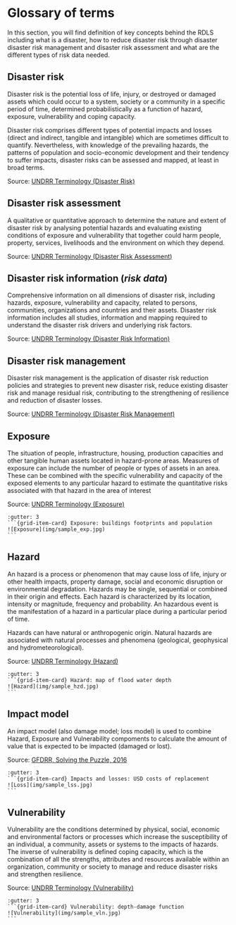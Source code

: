 <!-- https://hackmd.io/VGiOi2NmQDS2Eu9jgUGNwQ -->

# Glossary of terms

In this section, you will find definition of key concepts behind the RDLS including what is a disaster, how to reduce disaster risk through disaster disaster risk management and disaster risk assessment and what are the different types of risk data needed. 




## Disaster risk

Disaster risk is the potential loss of life, injury, or destroyed or damaged assets which could occur to a system, society or a community in a specific period of time, determined probabilistically as a function of hazard, exposure, vulnerability and coping capacity.

Disaster risk comprises different types of potential impacts and losses (direct and indirect, tangible and intangible) which are sometimes difficult to quantify. Nevertheless, with knowledge of the prevailing hazards, the patterns of population and socio-economic development and their tendency to suffer impacts, disaster risks can be assessed and mapped, at least in broad terms.

Source: [UNDRR Terminology (Disaster Risk)](https://www.undrr.org/terminology/disaster-risk)




## Disaster risk assessment

A qualitative or quantitative approach to determine the nature and extent of disaster risk by analysing potential hazards and evaluating existing conditions of exposure and vulnerability that together could harm people, property, services, livelihoods and the environment on which they depend.

Source: [UNDRR Terminology (Disaster Risk Assessment)](https://www.undrr.org/terminology/disaster-risk-assessment)

<!--![Screenshot](img/risk_assessment.png)
(adapted from "[Understanding risk in an evolving world, World Bank, 2014](https://openknowledge.worldbank.org/handle/10986/20682)")-->





## Disaster risk information (_risk data_)

Comprehensive information on all dimensions of disaster risk, including hazards, exposure, vulnerability and capacity, related to persons, communities, organizations and countries and their assets. Disaster risk information includes all studies, information and mapping required to understand the disaster risk drivers and underlying risk factors.

Source: [UNDRR Terminology (Disaster Risk Information)](https://www.undrr.org/terminology/disaster-risk-information)





## Disaster risk management

Disaster risk management is the application of disaster risk reduction policies and strategies to prevent new disaster risk, reduce existing disaster risk and manage residual risk, contributing to the strengthening of resilience and reduction of disaster losses.

Source: [UNDRR Terminology (Disaster Risk Management)](https://www.undrr.org/terminology/disaster-risk-management)





## Exposure

The situation of people, infrastructure, housing, production capacities and other tangible human assets located in hazard-prone areas. Measures of exposure can include the number of people or types of assets in an area. These can be combined with the specific vulnerability and capacity of the exposed elements to any particular hazard to estimate the quantitative risks associated with that hazard in the area of interest

Source: [UNDRR Terminology (Exposure)](https://www.undrr.org/terminology/exposure)

````{grid} auto
:gutter: 3
```{grid-item-card} Exposure: buildings footprints and population
![Exposure](img/sample_exp.jpg)
```
````




## Hazard

An hazard is a process or phenomenon that may cause loss of life, injury or other health impacts, property damage, social and economic disruption or environmental degradation.  Hazards may be single, sequential or combined in their origin and effects. Each hazard is characterized by its location, intensity or magnitude, frequency and probability. An hazardous event is the manifestation of a hazard in a particular place during a particular period of time.

Hazards can have natural or anthropogenic origin. Natural hazards are associated with natural processes and phenomena (geological, geophysical and hydrometeorological).

Source: [UNDRR Terminology (Hazard)](https://www.undrr.org/terminology/hazard)

````{grid} auto
:gutter: 3
```{grid-item-card} Hazard: map of flood water depth
![Hazard](img/sample_hzd.jpg)
```
````



## Impact model
An impact model (also damage model; loss model) is used to combine Hazard, Exposure and Vulnerability compoments to calculate the amount of value that is expected to be impacted (damaged or lost).

Source: [GFDRR, Solving the Puzzle, 2016](https://www.gfdrr.org/sites/default/files/solving-the-puzzle-report.pdf)

````{grid} auto
:gutter: 3
```{grid-item-card} Impacts and losses: USD costs of replacement
![Loss](img/sample_lss.jpg)
```
````



## Vulnerability
Vulnerability are the conditions determined by physical, social, economic and environmental factors or processes which increase the susceptibility of an individual, a community, assets or systems to the impacts of hazards. The inverse of vulnerability is defined coping capacity, which is the combination of all the strengths, attributes and resources available within an organization, community or society to manage and reduce disaster risks and strengthen resilience.

Source: [UNDRR Terminology (Vulnerability)](https://www.undrr.org/terminology/vulnerability)

````{grid} auto
:gutter: 3
```{grid-item-card} Vulnerability: depth-damage function
![Vulnerability](img/sample_vln.jpg)
```
````

